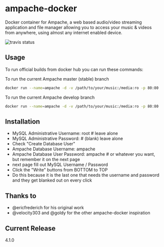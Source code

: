 # ampache-docker

Docker container for Ampache, a web based audio/video streaming application and file manager allowing you to access your music & videos from anywhere, using almost any internet enabled device.

![travis status](https://travis-ci.org/arielelkin/ampache-docker.svg?branch=master)

## Usage

To run official builds from docker hub you can run these commands:

To run the current Ampache master (stable) branch
```bash
docker run --name=ampache -d -v /path/to/your/music:/media:ro -p 80:80 ampache/ampache
```

To run the current Ampache develop branch
```bash
docker run --name=ampache -d -v /path/to/your/music:/media:ro -p 80:80 lachlan00/ampache:develop
```

## Installation
- MySQL Administrative Username: root # leave alone
- MySQL Administrative Password:      # (blank) leave alone
- Check "Create Database User"
- Ampache Database Username: ampache
- Ampache Database User Password: ampache # or whatever you want, but remember it on the next page
- next page fill out MySQL Username / Password
- Click the "Write" buttons from BOTTOM to TOP
- Do this because it is the last one that needs the username and password and they get blanked out on every click

## Thanks to
- @ericfrederich for his original work
- @velocity303 and @goldy for the other ampache-docker inspiration

## Current Release

4.1.0
